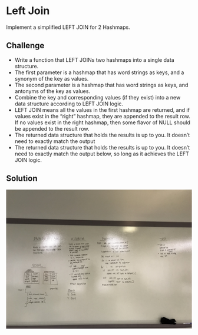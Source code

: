 # Left Join

Implement a simplified LEFT JOIN for 2 Hashmaps.

## Challenge
- Write a function that LEFT JOINs two hashmaps into a single data structure.
- The first parameter is a hashmap that has word strings as keys, and a synonym of the key as values.
- The second parameter is a hashmap that has word strings as keys, and antonyms of the key as values.
- Combine the key and corresponding values (if they exist) into a new data structure according to LEFT JOIN logic.
- LEFT JOIN means all the values in the first hashmap are returned, and if values exist in the “right” hashmap, 
they are appended to the result row. If no values exist in the right hashmap, then some flavor of NULL should 
be appended to the result row.
- The returned data structure that holds the results is up to you. It doesn’t need to exactly match the output
- The returned data structure that holds the results is up to you. It doesn’t need to exactly match the output
 below, so long as it achieves the LEFT JOIN logic.

## Solution
 ![get edges whiteboard image](../../assets/left_join.jpg)
 

